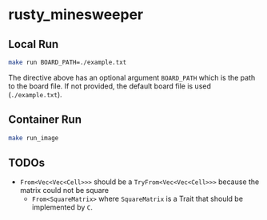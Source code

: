 # rusty_minesweeper

## Local Run

```bash
make run BOARD_PATH=./example.txt
```

The directive above has an optional argument `BOARD_PATH` which is the path to the board file. If not provided, the default board file is used (`./example.txt`).

## Container Run

```bash
make run_image
```

## TODOs

- `From<Vec<Vec<Cell>>>` should be a `TryFrom<Vec<Vec<Cell>>>` because the matrix could not be square
    - `From<SquareMatrix>` where `SquareMatrix` is a Trait that should be implemented by `C`.

